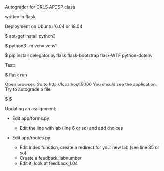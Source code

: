 Autograder for CRLS APCSP class


written in flask

Deployment on Ubuntu 16.04 or 18.04

$ apt-get install python3

$ python3 -m venv venv1 

$ pip install  delegator.py flask flask-bootstrap flask-WTF python-dotenv


Test:

$ flask run

Open browser.  Go to http://localhost:5000
You should see the application.
Try to autograde a file


$ <something about gunicorn here>
$ <something about ngnx here>





Updating an assignment:
* Edit app/forms.py
  - Edit the line with lab (line 6 or so) and add choices

* Edit app/routes.py
  - Edit index function, create a redirect for your new lab (see line 35 or so)
  - Create a feedback_labnumber
  - Edit it, look at feedback_1.04
  
